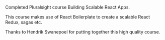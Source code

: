 Completed Pluralsight course Building Scalable React Apps.

This course makes use of React Boilerplate to create a scalable React Redux, sagas etc.

Thanks to Hendrik Swanepoel for putting together this high quality course.
